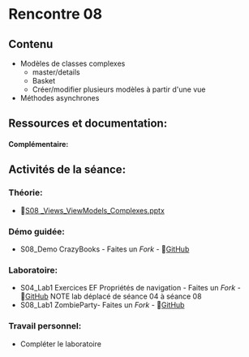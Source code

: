 # Rencontre 08

## Contenu
- Modèles de classes complexes
  - master/details
  - Basket
  - Créer/modifier plusieurs modèles à partir d'une vue
- Méthodes asynchrones


## Ressources et documentation: 

#### Complémentaire: 


## Activités de la séance: 
### Théorie:  
- 🔗[S08 _Views_ViewModels_Complexes.pptx](BRISE)

### Démo guidée:
- S08_Demo CrazyBooks - Faites un *Fork* - 🔗[GitHub](BRISE)

### Laboratoire:
- S04_Lab1 Exercices EF Propriétés de navigation - Faites un *Fork* - 🔗[GitHub](BRISE) NOTE lab déplacé de séance 04 à séance 08
- S08_Lab1 ZombieParty- Faites un *Fork* - 🔗[GitHub](BRISE)

### Travail personnel: 
- Compléter le laboratoire